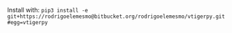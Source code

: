 Install with: `pip3 install -e git+https://rodrigoelemesmo@bitbucket.org/rodrigoelemesmo/vtigerpy.git#egg=vtigerpy`

